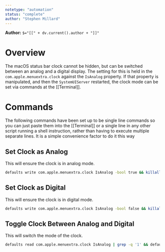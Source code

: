 ```yaml
---
notetype: "automation"
status: "complete"
author: "Stephen Millard"
---
```

**Author:** `$="[[" + dv.current().author + "]]"`

# Overview
The macOS status bar clock cannot be hidden, but can be switched between an analog and a digital display. The setting for this is held in the `com.apple.menuextra.clock` against the `IsAnalog` property. If that property is manipulated, and then the `SystemUIServer` restarted, the clock mode can be set via commands at the [[Terminal]].

# Commands
The following commands have been set up to be single line commands so you can just paste them into the [[Terminal]] or a single line in any other script running a shell instruction, rather than having to execute multiple separate lines. It is a simple convenience factor to do it this way

## Set Clock as Analog
This will ensure the clock is in analog mode.

```sh
defaults write com.apple.menuextra.clock IsAnalog -bool true && killall SystemUIServer
```

## Set Clock as Digital
This will ensure the clock is in digital mode.

```sh
defaults write com.apple.menuextra.clock IsAnalog -bool false && killall SystemUIServer
```

## Toggle Clock Between Analog and Digital
This will switch the mode of the clock.

```sh
defaults read com.apple.menuextra.clock IsAnalog | grep -q '1' && defaults write com.apple.menuextra.clock IsAnalog -bool false || defaults write com.apple.menuextra.clock IsAnalog -bool true ; killall SystemUIServer
```